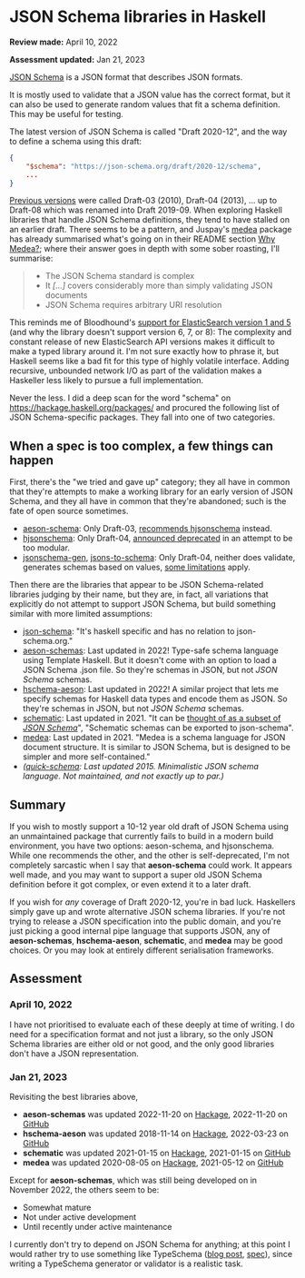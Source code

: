 # JSON Schema libraries in Haskell

**Review made:** April 10, 2022

**Assessment updated:** Jan 21, 2023

[JSON Schema](http://json-schema.org/) is a JSON format that describes JSON formats.

It is mostly used to validate that a JSON value has the correct format, but it can also be used to generate random values that fit a schema definition. This may be useful for testing.

The latest version of JSON Schema is called "Draft 2020-12", and the way to define a schema using this draft:

```json
{
    "$schema": "https://json-schema.org/draft/2020-12/schema",
    ...
}
```

[Previous versions](http://json-schema.org/specification.html) were called Draft-03 (2010), Draft-04 (2013), ... up to Draft-08 which was renamed into Draft 2019-09. When exploring Haskell libraries that handle JSON Schema definitions, they tend to have stalled on an earlier draft. There seems to be a pattern, and Juspay's [medea](https://hackage.haskell.org/package/medea) package has already summarised what's going on in their README section [Why Medea?](https://github.com/juspay/medea#why-medea); where their answer goes in depth with some sober roasting, I'll summarise:

> - The JSON Schema standard is complex
> - It *[...]* covers considerably more than simply validating JSON documents
> - JSON Schema requires arbitrary URI resolution

This reminds me of Bloodhound's [support for ElasticSearch version 1 and 5](https://github.com/bitemyapp/bloodhound#version-compatibility) (and why the library doesn't support version 6, 7, or 8): The complexity and constant release of new ElasticSearch API versions makes it difficult to make a typed library around it. I'm not sure exactly how to phrase it, but Haskell seems like a bad fit for this type of highly volatile interface. Adding recursive, unbounded network I/O as part of the validation makes a Haskeller less likely to pursue a full implementation.

Never the less. I did a deep scan for the word "schema" on https://hackage.haskell.org/packages/ and procured the following list of JSON Schema-specific packages. They fall into one of two categories.

## When a spec is too complex, a few things can happen

First, there's the "we tried and gave up" category; they all have in common that they're attempts to make a working library for an early version of JSON Schema, and they all have in common that they're abandoned; such is the fate of open source sometimes.

- [aeson-schema](https://hackage.haskell.org/package/aeson-schema): Only Draft-03, [recommends hjsonschema](https://github.com/ocramz/aeson-schema#other-libraries) instead.
- [hjsonschema](https://hackage.haskell.org/package/hjsonschema): Only Draft-04, [announced deprecated](https://github.com/seagreen/hjsonschema#deprecation-notice) in an attempt to be too modular.
- [jsonschema-gen](https://hackage.haskell.org/package/jsonschema-gen), [jsons-to-schema](https://hackage.haskell.org/package/jsons-to-schema): Only Draft-04, neither does validate, generates schemas based on values, [some limitations](https://github.com/garetht/jsons-to-schema/#future-plans) apply.

Then there are the libraries that appear to be JSON Schema-related libraries judging by their name, but they are, in fact, all variations that explicitly do not attempt to support JSON Schema, but build something similar with more limited assumptions:

- [json-schema](https://hackage.haskell.org/package/json-schema): "It's haskell specific and has no relation to json-schema.org."
- [aeson-schemas](https://hackage.haskell.org/package/aeson-schemas): Last updated in 2022! Type-safe schema language using Template Haskell. But it doesn't come with an option to load a JSON Schema .json file. So they're schemas in JSON, but not *JSON Schema* schemas.
- [hschema-aeson](https://hackage.haskell.org/package/hschema-aeson): Last updated in 2022! A similar project that lets me specify schemas for Haskell data types and encode them as JSON. So they're schemas in JSON, but not *JSON Schema* schemas.
- [schematic](https://hackage.haskell.org/package/schematic): Last updated in 2021. "It can be [thought of as a subset of *JSON Schema*](https://github.com/typeable/schematic)", "Schematic schemas can be exported to json-schema".
- [medea](https://hackage.haskell.org/package/medea): Last updated in 2021. "Medea is a schema language for JSON document structure. It is similar to JSON Schema, but is designed to be simpler and more self-contained."
- *([quick-schema](https://hackage.haskell.org/package/quick-schema): Last updated 2015. Minimalistic JSON schema language. Not maintained, and not exactly up to par.)*

## Summary

If you wish to mostly support a 10-12 year old draft of JSON Schema using an unmaintained package that currently fails to build in a modern build environment, you have two options: aeson-schema, and hjsonschema. While one recommends the other, and the other is self-deprecated, I'm not completely sarcastic when I say that **aeson-schema** could work. It appears well made, and you may want to support a super old JSON Schema definition before it got complex, or even extend it to a later draft.

If you wish for *any* coverage of Draft 2020-12, you're in bad luck. Haskellers simply gave up and wrote alternative JSON schema libraries. If you're not trying to release a JSON specification into the public domain, and you're just picking a good internal pipe language that supports JSON, any of **aeson-schemas**, **hschema-aeson**, **schematic**, and **medea** may be good choices. Or you may look at entirely different serialisation frameworks.

## Assessment

### April 10, 2022

I have not prioritised to evaluate each of these deeply at time of writing. I do need for a specification format and not just a library, so the only JSON Schema libraries are either old or not good, and the only good libraries don't have a JSON representation.

### Jan 21, 2023

Revisiting the best libraries above,

- **aeson-schemas** was updated 2022-11-20 on [Hackage](https://hackage.haskell.org/package/aeson-schemas), 2022-11-20 on [GitHub](https://github.com/LeapYear/aeson-schemas)
- **hschema-aeson** was updated 2018-11-14 on [Hackage](https://hackage.haskell.org/package/hschema-aeson), 2022-03-23 on [GitHub](https://github.com/alonsodomin/haskell-schema)
- **schematic** was updated 2021-01-15 on [Hackage](https://hackage.haskell.org/package/schematic), 2021-01-15 on [GitHub](https://github.com/typeable/schematic)
- **medea** was updated 2020-08-05 on [Hackage](https://hackage.haskell.org/package/medea), 2021-05-12 on [GitHub](https://github.com/juspay/medea)

Except for **aeson-schemas**, which was still being developed on in November 2022, the others seem to be:

- Somewhat mature
- Not under active development
- Until recently under active maintenance

I currently don't try to depend on JSON Schema for anything; at this point I would rather try to use something like TypeSchema ([blog post](https://chriskapp.medium.com/typeschema-an-alternative-to-jsonschema-bdc99f3e3f43), [spec](https://typeschema.org/specification)), since writing a TypeSchema generator or validator is a realistic task.
